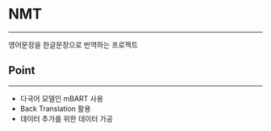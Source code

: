 # NMT

---

영어문장을 한글문장으로 번역하는 프로젝트

## Point

---

- 다국어 모델인 mBART 사용
- Back Translation 활용
- 데이터 추가를 위한 데이터 가공